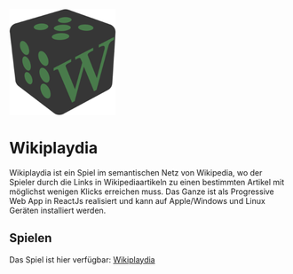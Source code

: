 ![alt text](wikiplaydia/public/logo192.png "Wikipladia logo")
# Wikiplaydia
Wikiplaydia ist ein Spiel im semantischen Netz von Wikipedia, 
wo der Spieler durch die Links in Wikipediaartikeln zu einen bestimmten Artikel mit möglichst wenigen Klicks erreichen muss. 
Das Ganze ist als Progressive Web App in ReactJs realisiert und kann auf Apple/Windows und Linux Geräten installiert werden.
## Spielen
Das Spiel ist hier verfügbar: [Wikiplaydia](https://beluwi.de/apps/wikiplaydia/)
